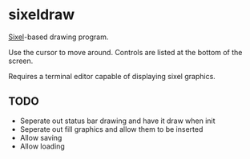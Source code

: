 # sixeldraw

[Sixel](https://en.wikipedia.org/wiki/Sixel)-based drawing program.

Use the cursor to move around. Controls are listed at the bottom of the screen.

Requires a terminal editor capable of displaying sixel graphics.

## TODO

- Seperate out status bar drawing and have it draw when init
- Seperate out fill graphics and allow them to be inserted
- Allow saving
- Allow loading
